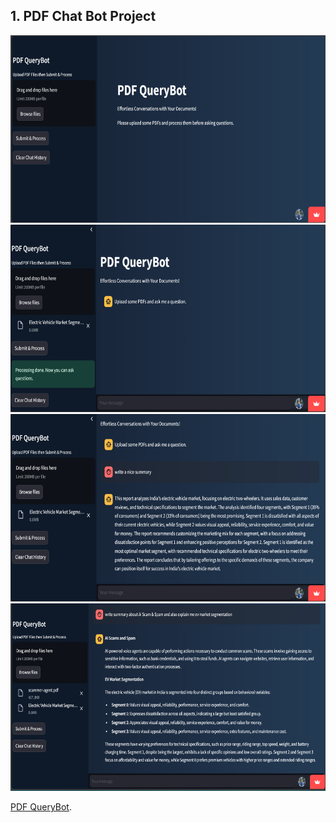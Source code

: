 ## 1. PDF Chat Bot Project
<img src="https://github.com/harshitpathak18/LLM-Projects/blob/main/PDF_Chat_Bot/screenshots/1.png" height="300" />
<img src="https://github.com/harshitpathak18/LLM-Projects/blob/main/PDF_Chat_Bot/screenshots/2.png" height="300" />
<img src="https://github.com/harshitpathak18/LLM-Projects/blob/main/PDF_Chat_Bot/screenshots/3.png" height="300" />
<img src="https://github.com/harshitpathak18/LLM-Projects/blob/main/PDF_Chat_Bot/screenshots/4.png" height="300" />

[PDF QueryBot](https://github.com/harshitpathak18/LLM-Projects/blob/main/PDF_Chat_Bot).
